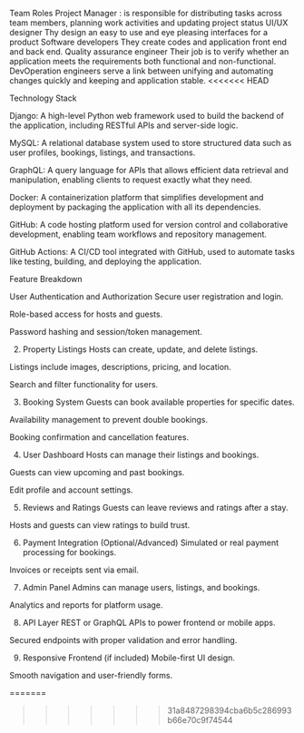 Team Roles
Project Manager : is responsible for distributing tasks across team members, planning work activities and updating project status
UI/UX designer
Thy design an easy to use and eye pleasing interfaces for a product
Software developers
They create codes and application front end and back end.
Quality assurance engineer
Their job is to verify whether an application meets the requirements both functional and non-functional.
DevOperation engineers serve a link between unifying and automating changes quickly and keeping and application stable.
<<<<<<< HEAD

Technology Stack

Django: A high-level Python web framework used to build the backend of the application, including RESTful APIs and server-side logic.

MySQL: A relational database system used to store structured data such as user profiles, bookings, listings, and transactions.

GraphQL: A query language for APIs that allows efficient data retrieval and manipulation, enabling clients to request exactly what they need.

Docker: A containerization platform that simplifies development and deployment by packaging the application with all its dependencies.

GitHub: A code hosting platform used for version control and collaborative development, enabling team workflows and repository management.

GitHub Actions: A CI/CD tool integrated with GitHub, used to automate tasks like testing, building, and deploying the application.

Feature Breakdown

User Authentication and Authorization
Secure user registration and login.

Role-based access for hosts and guests.

Password hashing and session/token management.

2. Property Listings
Hosts can create, update, and delete listings.

Listings include images, descriptions, pricing, and location.

Search and filter functionality for users.

3. Booking System
Guests can book available properties for specific dates.

Availability management to prevent double bookings.

Booking confirmation and cancellation features.

4. User Dashboard
Hosts can manage their listings and bookings.

Guests can view upcoming and past bookings.

Edit profile and account settings.

5. Reviews and Ratings
Guests can leave reviews and ratings after a stay.

Hosts and guests can view ratings to build trust.

6. Payment Integration (Optional/Advanced)
Simulated or real payment processing for bookings.

Invoices or receipts sent via email.

7. Admin Panel
Admins can manage users, listings, and bookings.

Analytics and reports for platform usage.

8. API Layer
REST or GraphQL APIs to power frontend or mobile apps.

Secured endpoints with proper validation and error handling.

9. Responsive Frontend (if included)
Mobile-first UI design.

Smooth navigation and user-friendly forms.




=======
>>>>>>> 31a8487298394cba6b5c286993b66e70c9f74544
